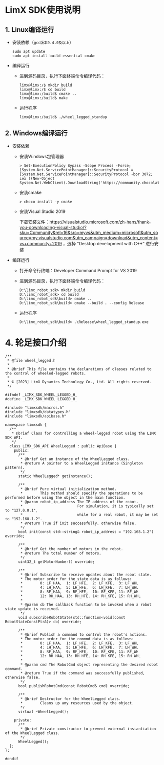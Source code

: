 # LimX SDK使用说明



## 1. Linux编译运行

- 安装依赖（`gcc版本9.4.0及以上`）

  ```
  sudo apt update
  sudo apt install build-essential cmake
  ```

- 编译运行

  - 进到源码目录，执行下面终端命令编译代码：

    ```
    limx@limx:/$ mkdir build 
    limx@limx:/$ cd build
    limx@limx:/build$ cmake ..
    limx@limx:/build$ make
    ```

  - 运行程序

    ```
    limx@limx:/build$ ./wheel_legged_standup
    ```



## 2. Windows编译运行

- 安装依赖

  - 安装Windows包管理器

    ```
    > Set-ExecutionPolicy Bypass -Scope Process -Force; [System.Net.ServicePointManager]::SecurityProtocol = [System.Net.ServicePointManager]::SecurityProtocol -bor 3072; iex ((New-Object System.Net.WebClient).DownloadString('https://community.chocolatey.org/install.ps1'))
    ```

  - 安装cmake

    ```
    > choco install -y cmake
    ```

  - 安装Visual Studio 2019

    下载安装文件：https://visualstudio.microsoft.com/zh-hans/thank-you-downloading-visual-studio/?sku=Community&rel=16&src=myvs&utm_medium=microsoft&utm_source=my.visualstudio.com&utm_campaign=download&utm_content=vs+community+2019 ，选择 ”Desktop development with C++” 进行安装

- 编译运行

  - 打开命令行终端：Developer Command Prompt for VS 2019

  - 进到源码目录，执行下面终端命令编译代码：

    ```
    D:\limx_robot_sdk> mkdir build
    D:\limx_robot_sdk> cd build
    D:\limx_robot_sdk\build> cmake ..
    D:\limx_robot_sdk\build> cmake --build . --config Release
    ```

  - 运行程序

    ```
    D:\limx_robot_sdk\build> .\Release\wheel_legged_standup.exe
    ```




# 4. 轮足接口介绍

```
/**
 * @file wheel_legged.h
 *
 * @brief This file contains the declarations of classes related to the control of wheeled-legged robots.
 *
 * © [2023] LimX Dynamics Technology Co., Ltd. All rights reserved.
 */

#ifndef _LIMX_SDK_WHEEL_LEGGED_H_
#define _LIMX_SDK_WHEEL_LEGGED_H_

#include "limxsdk/macros.h"
#include "limxsdk/datatypes.h"
#include "limxsdk/apibase.h"

namespace limxsdk {
  /**
   * @brief Class for controlling a wheel-legged robot using the LIMX SDK API.
   */
  class LIMX_SDK_API WheelLegged : public ApiBase {
    public:
      /**
       * @brief Get an instance of the WheelLegged class.
       * @return A pointer to a WheelLegged instance (Singleton pattern).
       */
      static WheelLegged* getInstance();

      /**
       * @brief Pure virtual initialization method.
       *        This method should specify the operations to be performed before using the object in the main function.
       * @param robot_ip_address The IP address of the robot.
       *                         For simulation, it is typically set   to "127.0.0.1",
       *                         while for a real robot, it may be set to "192.168.1.2".
       * @return True if init successfully, otherwise false.
       */
      bool init(const std::string& robot_ip_address = "192.168.1.2") override;

      /**
       * @brief Get the number of motors in the robot.
       * @return The total number of motors.
       */
      uint32_t getMotorNumber() override;

      /**
       * @brief Subscribe to receive updates about the robot state.
       * The motor order for the state data is as follows:
       *        0: LF_HAA,  1: LF_HFE,  2: LF_KFE,  3: LF_WHL
       *        4: LH_HAA,  5: LH_HFE,  6: LH_KFE,  7: LH_WHL
       *        8: RF_HAA,  9: RF_HFE,  10: RF_KFE, 11: RF_WH
       *        12: RH_HAA, 13: RH_HFE, 14: RH_KFE, 15: RH_WHL
       * 
       * @param cb The callback function to be invoked when a robot state update is received.
       */
      void subscribeRobotState(std::function<void(const RobotStateConstPtr&)> cb) override;

      /**
       * @brief Publish a command to control the robot's actions.
       * The motor order for the commnd data is as follows:
       *        0: LF_HAA,  1: LF_HFE,  2: LF_KFE,  3: LF_WHL
       *        4: LH_HAA,  5: LH_HFE,  6: LH_KFE,  7: LH_WHL
       *        8: RF_HAA,  9: RF_HFE,  10: RF_KFE, 11: RF_WH
       *        12: RH_HAA, 13: RH_HFE, 14: RH_KFE, 15: RH_WHL
       * 
       * @param cmd The RobotCmd object representing the desired robot command.
       * @return True if the command was successfully published, otherwise false.
       */
      bool publishRobotCmd(const RobotCmd& cmd) override;

      /**
       * @brief Destructor for the WheelLegged class.
       *        Cleans up any resources used by the object.
       */
      virtual ~WheelLegged();

    private:
      /**
       * @brief Private constructor to prevent external instantiation of the WheelLegged class.
       */
      WheelLegged();
  };
};

#endif
```


